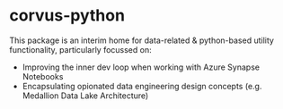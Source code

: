 # corvus-python

This package is an interim home for data-related & python-based utility functionality, particularly focussed on:

* Improving the inner dev loop when working with Azure Synapse Notebooks
* Encapsulating opionated data engineering design concepts (e.g. Medallion Data Lake Architecture)
